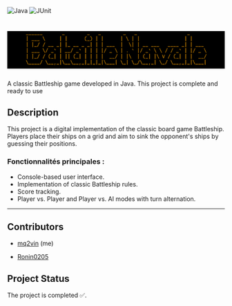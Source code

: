 ![Java](https://img.shields.io/badge/Java-17-ED8B00?style=for-the-badge&logo=openjdk&logoColor=white)
![JUnit](https://img.shields.io/badge/JUnit-5-25A162?style=for-the-badge&logo=junit5&logoColor=white)

# 	![alt text](logo/banniere%20bataille%20navale.png)
A classic Battleship game developed in Java. This project is complete and ready to use
## Description
This project is a digital implementation of the classic board game Battleship. Players place their ships on a grid and aim to sink the opponent's ships by guessing their positions.
### Fonctionnalités principales :
- Console-based user interface.
- Implementation of classic Battleship rules.
- Score tracking.
- Player vs. Player and Player vs. AI modes with turn alternation.

---

## Contributors
- [mq2vin](https://github.com/mq2vin) (me)

- [Ronin0205](https://github.com/Ronin0205)

## Project Status
The project is completed ✅.